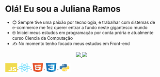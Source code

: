 # Olá! Eu sou a Juliana Ramos

- 😊 Sempre tive uma paixão por tecnologia, e trabalhar com sistemas de e-commerce me fez querer entrar a fundo neste gigantesco mundo
- 🤓 Iniciei meus estudos em programação por conta prória e atualmente curso Ciencia da Computação
- ✍ No momento tenho focado meus estudos em Front-end  

<div align="center">
  <a href="https://github.com/Ju22r">
  <img height="180em" src="https://github-readme-stats.vercel.app/api?username=Ju22r&show_icons=true&theme=dracula&include_all_commits=true&count_private=true"/>
  <img height="180em" src="https://github-readme-stats.vercel.app/api/top-langs/?username=Ju22r&layout=compact&langs_count=7&theme=dracula"/>
</div> 

<div style="display: inline_block"><br>
  <img align="center" alt="Ju-Js" height="30" width="40" src="https://raw.githubusercontent.com/devicons/devicon/master/icons/javascript/javascript-plain.svg">
  <img align="center" alt="Ju-React" height="30" width="40" src="https://raw.githubusercontent.com/devicons/devicon/master/icons/react/react-original.svg">
  <img align="center" alt="Ju-HTML" height="30" width="40" src="https://raw.githubusercontent.com/devicons/devicon/master/icons/html5/html5-original.svg">
  <img align="center" alt="Ju-CSS" height="30" width="40" src="https://raw.githubusercontent.com/devicons/devicon/master/icons/css3/css3-original.svg">
  <img align="center" alt="Ju-Python" height="30" width="40" src="https://raw.githubusercontent.com/devicons/devicon/master/icons/python/python-original.svg">

</div>

 ##
